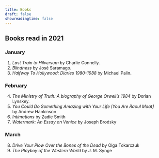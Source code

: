 ```yaml
---
title: Books
draft: false
showreadingtime: false
---
```

## Books read in 2021

### January

1. _Last Train to Hilversum_ by Charlie Connelly.
2. _Blindness_ by José Saramago.
3. _Halfway To Hollywood: Diaries 1980-1988_ by Michael Palin.

### February

4. _The Ministry of Truth: A biography of George Orwell’s 1984_ by Dorian Lynskey.
5. _You Could Do Something Amazing with Your Life [You Are Raoul Moat]_ by Andrew Hankinson
6. _Intimations_ by Zadie Smith
7. _Watermark: An Essay on Venice_ by Joseph Brodsky

### March

8. _Drive Your Plow Over the Bones of the Dead_ by Olga Tokarczuk
9. _The Playboy of the Western World_ by J. M. Synge